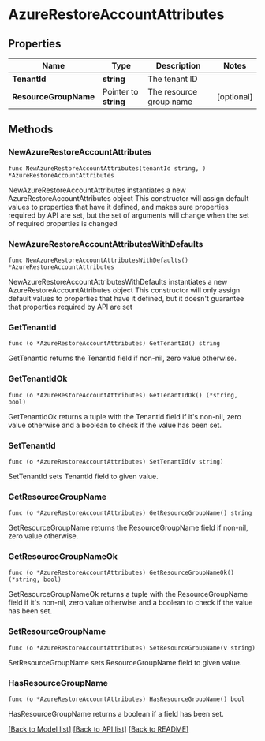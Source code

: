 # AzureRestoreAccountAttributes

## Properties

Name | Type | Description | Notes
------------ | ------------- | ------------- | -------------
**TenantId** | **string** | The tenant ID | 
**ResourceGroupName** | Pointer to **string** | The resource group name | [optional] 

## Methods

### NewAzureRestoreAccountAttributes

`func NewAzureRestoreAccountAttributes(tenantId string, ) *AzureRestoreAccountAttributes`

NewAzureRestoreAccountAttributes instantiates a new AzureRestoreAccountAttributes object
This constructor will assign default values to properties that have it defined,
and makes sure properties required by API are set, but the set of arguments
will change when the set of required properties is changed

### NewAzureRestoreAccountAttributesWithDefaults

`func NewAzureRestoreAccountAttributesWithDefaults() *AzureRestoreAccountAttributes`

NewAzureRestoreAccountAttributesWithDefaults instantiates a new AzureRestoreAccountAttributes object
This constructor will only assign default values to properties that have it defined,
but it doesn't guarantee that properties required by API are set

### GetTenantId

`func (o *AzureRestoreAccountAttributes) GetTenantId() string`

GetTenantId returns the TenantId field if non-nil, zero value otherwise.

### GetTenantIdOk

`func (o *AzureRestoreAccountAttributes) GetTenantIdOk() (*string, bool)`

GetTenantIdOk returns a tuple with the TenantId field if it's non-nil, zero value otherwise
and a boolean to check if the value has been set.

### SetTenantId

`func (o *AzureRestoreAccountAttributes) SetTenantId(v string)`

SetTenantId sets TenantId field to given value.


### GetResourceGroupName

`func (o *AzureRestoreAccountAttributes) GetResourceGroupName() string`

GetResourceGroupName returns the ResourceGroupName field if non-nil, zero value otherwise.

### GetResourceGroupNameOk

`func (o *AzureRestoreAccountAttributes) GetResourceGroupNameOk() (*string, bool)`

GetResourceGroupNameOk returns a tuple with the ResourceGroupName field if it's non-nil, zero value otherwise
and a boolean to check if the value has been set.

### SetResourceGroupName

`func (o *AzureRestoreAccountAttributes) SetResourceGroupName(v string)`

SetResourceGroupName sets ResourceGroupName field to given value.

### HasResourceGroupName

`func (o *AzureRestoreAccountAttributes) HasResourceGroupName() bool`

HasResourceGroupName returns a boolean if a field has been set.


[[Back to Model list]](../README.md#documentation-for-models) [[Back to API list]](../README.md#documentation-for-api-endpoints) [[Back to README]](../README.md)


